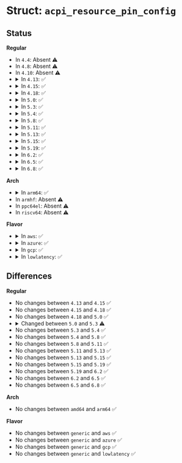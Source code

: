 # Struct: <code>acpi_resource_pin_config</code>

## Status
<b>Regular</b>
<ul>
<li>
In <code>4.4</code>: Absent ⚠️
</li>
<li>
In <code>4.8</code>: Absent ⚠️
</li>
<li>
In <code>4.10</code>: Absent ⚠️
</li>
<li>
<details>
<summary>In <code>4.13</code>: ✅</summary>

```c
struct acpi_resource_pin_config {
    u8 revision_id;
    u8 producer_consumer;
    u8 sharable;
    u8 pin_config_type;
    u32 pin_config_value;
    u16 pin_table_length;
    u16 vendor_length;
    struct acpi_resource_source resource_source;
    u16 *pin_table;
    u8 *vendor_data;
};
```
</details>
</li>
<li>
<details>
<summary>In <code>4.15</code>: ✅</summary>

```c
struct acpi_resource_pin_config {
    u8 revision_id;
    u8 producer_consumer;
    u8 sharable;
    u8 pin_config_type;
    u32 pin_config_value;
    u16 pin_table_length;
    u16 vendor_length;
    struct acpi_resource_source resource_source;
    u16 *pin_table;
    u8 *vendor_data;
};
```
</details>
</li>
<li>
<details>
<summary>In <code>4.18</code>: ✅</summary>

```c
struct acpi_resource_pin_config {
    u8 revision_id;
    u8 producer_consumer;
    u8 sharable;
    u8 pin_config_type;
    u32 pin_config_value;
    u16 pin_table_length;
    u16 vendor_length;
    struct acpi_resource_source resource_source;
    u16 *pin_table;
    u8 *vendor_data;
};
```
</details>
</li>
<li>
<details>
<summary>In <code>5.0</code>: ✅</summary>

```c
struct acpi_resource_pin_config {
    u8 revision_id;
    u8 producer_consumer;
    u8 sharable;
    u8 pin_config_type;
    u32 pin_config_value;
    u16 pin_table_length;
    u16 vendor_length;
    struct acpi_resource_source resource_source;
    u16 *pin_table;
    u8 *vendor_data;
};
```
</details>
</li>
<li>
<details>
<summary>In <code>5.3</code>: ✅</summary>

```c
struct acpi_resource_pin_config {
    u8 revision_id;
    u8 producer_consumer;
    u8 shareable;
    u8 pin_config_type;
    u32 pin_config_value;
    u16 pin_table_length;
    u16 vendor_length;
    struct acpi_resource_source resource_source;
    u16 *pin_table;
    u8 *vendor_data;
};
```
</details>
</li>
<li>
<details>
<summary>In <code>5.4</code>: ✅</summary>

```c
struct acpi_resource_pin_config {
    u8 revision_id;
    u8 producer_consumer;
    u8 shareable;
    u8 pin_config_type;
    u32 pin_config_value;
    u16 pin_table_length;
    u16 vendor_length;
    struct acpi_resource_source resource_source;
    u16 *pin_table;
    u8 *vendor_data;
};
```
</details>
</li>
<li>
<details>
<summary>In <code>5.8</code>: ✅</summary>

```c
struct acpi_resource_pin_config {
    u8 revision_id;
    u8 producer_consumer;
    u8 shareable;
    u8 pin_config_type;
    u32 pin_config_value;
    u16 pin_table_length;
    u16 vendor_length;
    struct acpi_resource_source resource_source;
    u16 *pin_table;
    u8 *vendor_data;
};
```
</details>
</li>
<li>
<details>
<summary>In <code>5.11</code>: ✅</summary>

```c
struct acpi_resource_pin_config {
    u8 revision_id;
    u8 producer_consumer;
    u8 shareable;
    u8 pin_config_type;
    u32 pin_config_value;
    u16 pin_table_length;
    u16 vendor_length;
    struct acpi_resource_source resource_source;
    u16 *pin_table;
    u8 *vendor_data;
};
```
</details>
</li>
<li>
<details>
<summary>In <code>5.13</code>: ✅</summary>

```c
struct acpi_resource_pin_config {
    u8 revision_id;
    u8 producer_consumer;
    u8 shareable;
    u8 pin_config_type;
    u32 pin_config_value;
    u16 pin_table_length;
    u16 vendor_length;
    struct acpi_resource_source resource_source;
    u16 *pin_table;
    u8 *vendor_data;
};
```
</details>
</li>
<li>
<details>
<summary>In <code>5.15</code>: ✅</summary>

```c
struct acpi_resource_pin_config {
    u8 revision_id;
    u8 producer_consumer;
    u8 shareable;
    u8 pin_config_type;
    u32 pin_config_value;
    u16 pin_table_length;
    u16 vendor_length;
    struct acpi_resource_source resource_source;
    u16 *pin_table;
    u8 *vendor_data;
};
```
</details>
</li>
<li>
<details>
<summary>In <code>5.19</code>: ✅</summary>

```c
struct acpi_resource_pin_config {
    u8 revision_id;
    u8 producer_consumer;
    u8 shareable;
    u8 pin_config_type;
    u32 pin_config_value;
    u16 pin_table_length;
    u16 vendor_length;
    struct acpi_resource_source resource_source;
    u16 *pin_table;
    u8 *vendor_data;
};
```
</details>
</li>
<li>
<details>
<summary>In <code>6.2</code>: ✅</summary>

```c
struct acpi_resource_pin_config {
    u8 revision_id;
    u8 producer_consumer;
    u8 shareable;
    u8 pin_config_type;
    u32 pin_config_value;
    u16 pin_table_length;
    u16 vendor_length;
    struct acpi_resource_source resource_source;
    u16 *pin_table;
    u8 *vendor_data;
};
```
</details>
</li>
<li>
<details>
<summary>In <code>6.5</code>: ✅</summary>

```c
struct acpi_resource_pin_config {
    u8 revision_id;
    u8 producer_consumer;
    u8 shareable;
    u8 pin_config_type;
    u32 pin_config_value;
    u16 pin_table_length;
    u16 vendor_length;
    struct acpi_resource_source resource_source;
    u16 *pin_table;
    u8 *vendor_data;
};
```
</details>
</li>
<li>
<details>
<summary>In <code>6.8</code>: ✅</summary>

```c
struct acpi_resource_pin_config {
    u8 revision_id;
    u8 producer_consumer;
    u8 shareable;
    u8 pin_config_type;
    u32 pin_config_value;
    u16 pin_table_length;
    u16 vendor_length;
    struct acpi_resource_source resource_source;
    u16 *pin_table;
    u8 *vendor_data;
};
```
</details>
</li>
</ul>
<b>Arch</b>
<ul>
<li>
<details>
<summary>In <code>arm64</code>: ✅</summary>

```c
struct acpi_resource_pin_config {
    u8 revision_id;
    u8 producer_consumer;
    u8 shareable;
    u8 pin_config_type;
    u32 pin_config_value;
    u16 pin_table_length;
    u16 vendor_length;
    struct acpi_resource_source resource_source;
    u16 *pin_table;
    u8 *vendor_data;
};
```
</details>
</li>
<li>
In <code>armhf</code>: Absent ⚠️
</li>
<li>
In <code>ppc64el</code>: Absent ⚠️
</li>
<li>
In <code>riscv64</code>: Absent ⚠️
</li>
</ul>
<b>Flavor</b>
<ul>
<li>
<details>
<summary>In <code>aws</code>: ✅</summary>

```c
struct acpi_resource_pin_config {
    u8 revision_id;
    u8 producer_consumer;
    u8 shareable;
    u8 pin_config_type;
    u32 pin_config_value;
    u16 pin_table_length;
    u16 vendor_length;
    struct acpi_resource_source resource_source;
    u16 *pin_table;
    u8 *vendor_data;
};
```
</details>
</li>
<li>
<details>
<summary>In <code>azure</code>: ✅</summary>

```c
struct acpi_resource_pin_config {
    u8 revision_id;
    u8 producer_consumer;
    u8 shareable;
    u8 pin_config_type;
    u32 pin_config_value;
    u16 pin_table_length;
    u16 vendor_length;
    struct acpi_resource_source resource_source;
    u16 *pin_table;
    u8 *vendor_data;
};
```
</details>
</li>
<li>
<details>
<summary>In <code>gcp</code>: ✅</summary>

```c
struct acpi_resource_pin_config {
    u8 revision_id;
    u8 producer_consumer;
    u8 shareable;
    u8 pin_config_type;
    u32 pin_config_value;
    u16 pin_table_length;
    u16 vendor_length;
    struct acpi_resource_source resource_source;
    u16 *pin_table;
    u8 *vendor_data;
};
```
</details>
</li>
<li>
<details>
<summary>In <code>lowlatency</code>: ✅</summary>

```c
struct acpi_resource_pin_config {
    u8 revision_id;
    u8 producer_consumer;
    u8 shareable;
    u8 pin_config_type;
    u32 pin_config_value;
    u16 pin_table_length;
    u16 vendor_length;
    struct acpi_resource_source resource_source;
    u16 *pin_table;
    u8 *vendor_data;
};
```
</details>
</li>
</ul>

## Differences
<b>Regular</b>
<ul>
<li>
No changes between <code>4.13</code> and <code>4.15</code> ✅
</li>
<li>
No changes between <code>4.15</code> and <code>4.18</code> ✅
</li>
<li>
No changes between <code>4.18</code> and <code>5.0</code> ✅
</li>
<li>
<details>
<summary>Changed between <code>5.0</code> and <code>5.3</code> ⚠️</summary>
<ul>
<li>
<b>Field added. </b>
<code>u8 shareable</code>
</li>
<li>
<b>Field removed. </b>
<code>u8 sharable</code>
</li>
</ul>
</details>
</li>
<li>
No changes between <code>5.3</code> and <code>5.4</code> ✅
</li>
<li>
No changes between <code>5.4</code> and <code>5.8</code> ✅
</li>
<li>
No changes between <code>5.8</code> and <code>5.11</code> ✅
</li>
<li>
No changes between <code>5.11</code> and <code>5.13</code> ✅
</li>
<li>
No changes between <code>5.13</code> and <code>5.15</code> ✅
</li>
<li>
No changes between <code>5.15</code> and <code>5.19</code> ✅
</li>
<li>
No changes between <code>5.19</code> and <code>6.2</code> ✅
</li>
<li>
No changes between <code>6.2</code> and <code>6.5</code> ✅
</li>
<li>
No changes between <code>6.5</code> and <code>6.8</code> ✅
</li>
</ul>
<b>Arch</b>
<ul>
<li>
No changes between <code>amd64</code> and <code>arm64</code> ✅
</li>
</ul>
<b>Flavor</b>
<ul>
<li>
No changes between <code>generic</code> and <code>aws</code> ✅
</li>
<li>
No changes between <code>generic</code> and <code>azure</code> ✅
</li>
<li>
No changes between <code>generic</code> and <code>gcp</code> ✅
</li>
<li>
No changes between <code>generic</code> and <code>lowlatency</code> ✅
</li>
</ul>
